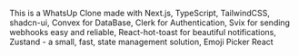 This is a WhatsUp Clone made with Next.js, TypeScript, TailwindCSS, shadcn-ui, Convex for DataBase, Clerk for Authentication, Svix for sending webhooks easy and reliable, React-hot-toast for beautiful notifications, Zustand - a small, fast, state management solution, Emoji Picker React
